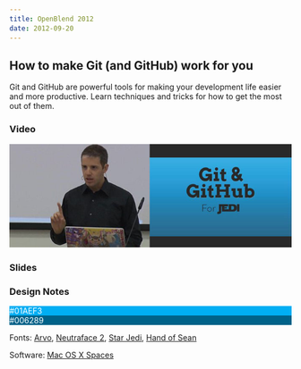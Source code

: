 ```yaml
---
title: OpenBlend 2012
date: 2012-09-20
---
```


## How to make Git (and GitHub) work for you

Git and GitHub are powerful tools for making your development life easier and
more productive. Learn techniques and tricks for how to get the most out of
them.

### Video

[![](openblend.jpg)](http://openblend.viidea.net/straub_how_to_make_git_and_github_work/)

### Slides

<p>
<script class="speakerdeck-embed" data-id="506f26dd240f510002007956"
        data-ratio="1.3333333333333333" src="//speakerdeck.com/assets/embed.js">
</script>
</p>

### Design Notes

<div class="color">
   <div style="background-color: #01AEF3; color: white">#01AEF3</div>
   <div style="background-color: #006289; color: white">#006289</div>
</div>

Fonts: [Arvo](http://www.google.com/webfonts/specimen/Arvo),
[Neutraface 2](http://www.houseind.com/fonts/neutraface2),
[Star Jedi](http://www.dafont.com/star-jedi.font),
[Hand of Sean](http://www.dafont.com/hand-of-sean.font)

Software: [Mac OS X Spaces](http://support.apple.com/kb/HT1624)

